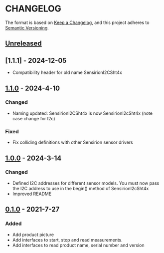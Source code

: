# CHANGELOG

The format is based on [Keep a Changelog](https://keepachangelog.com/en/1.0.0/),
and this project adheres to [Semantic Versioning](https://semver.org/spec/v2.0.0.html).

## [Unreleased] 

## [1.1.1] - 2024-12-05

- Compatibility header for old name SensirionI2CSht4x

## [1.1.0] - 2024-4-10

### Changed
- Naming updated: SensirionI2CSht4x is now SensirionI2cSht4x (note case change for I2c)

### Fixed
- Fix colliding definitions with other Sensirion sensor drivers


## [1.0.0] - 2024-3-14

### Changed

- Defined I2C addresses for different sensor models. You must now pass the I2C address to use in the begin() method of SensirionI2cSht4x
- Improved README
## [0.1.0] - 2021-7-27

### Added

- Add product picture
- Add interfaces to start, stop and read measurements.
- Add interfaces to read product name, serial number and version

[Unreleased]: https://github.com/Sensirion/arduino-i2c-sht4x/compare/1.1.0...HEAD
[1.1.0]: https://github.com/Sensirion/arduino-i2c-sht4x/compare/1.0.0...1.1.0
[1.0.0]: https://github.com/Sensirion/arduino-i2c-sht4x/compare/0.1.0...1.0.0
[0.1.0]: https://github.com/Sensirion/arduino-i2c-sht4x/releases/tag/0.1.0